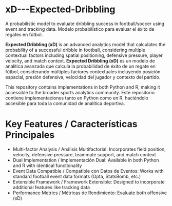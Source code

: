 # xD---Expected-Dribbling
A probabilistic model to evaluate dribbling success in football/soccer using event and tracking data.
Modelo probabilístico para evaluar el éxito de regates en fútbol.

**Expected Dribbling (xD)** is an advanced analytics model that calculates the probability of a successful dribble in football, considering multiple contextual factors including spatial positioning, defensive pressure, player velocity, and match context.
**Expected Dribbling (xD)** es un modelo de analítica avanzada que calcula la probabilidad de éxito de un regate en fútbol, considerando múltiples factores contextuales incluyendo posición espacial, presión defensiva, velocidad del jugador y contexto del partido.

This repository contains implementations in both Python and R, making it accessible to the broader sports analytics community.
Este repositorio contiene implementaciones tanto en Python como en R, haciéndolo accesible para toda la comunidad de analítica deportiva.

# Key Features / Características Principales

- Multi-factor Analysis / Análisis Multifactorial:
Incorporates field position, velocity, defensive pressure, teammate support, and match context
- Dual Implementation / Implementación Dual:
Available in both Python and R with identical functionality
- Event Data Compatible / Compatible con Datos de Eventos: 
Works with standard football event data formats (Opta, StatsBomb, etc.)
- Extensible Framework / Framework Extensible: 
Designed to incorporate additional features like tracking data
- Performance Metrics / Métricas de Rendimiento: 
Evaluate both offensive (xD)
